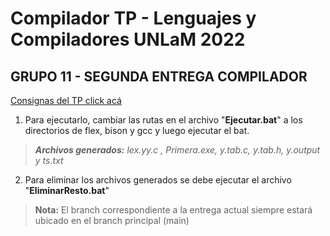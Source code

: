 # Compilador TP - Lenguajes y Compiladores UNLaM 2022

 ## GRUPO 11 - SEGUNDA ENTREGA COMPILADOR
[Consignas del TP click acá](https://docs.google.com/document/d/1eBz35sM1iTpzqPLFCftL9yCo6Ex4psi-/edit)

 1. Para ejecutarlo, cambiar las rutas en el archivo "**Ejecutar.bat**" a los directorios de flex, bison y gcc y luego ejecutar el bat.
> ***Archivos generados:** lex.yy.c , Primera.exe, y.tab.c, y.tab.h, y.output y ts.txt*

 2. Para eliminar los archivos generados se debe ejecutar el archivo "**EliminarResto.bat**" 

> **Nota:** El branch correspondiente a la entrega actual siempre estará ubicado en el branch principal (main)